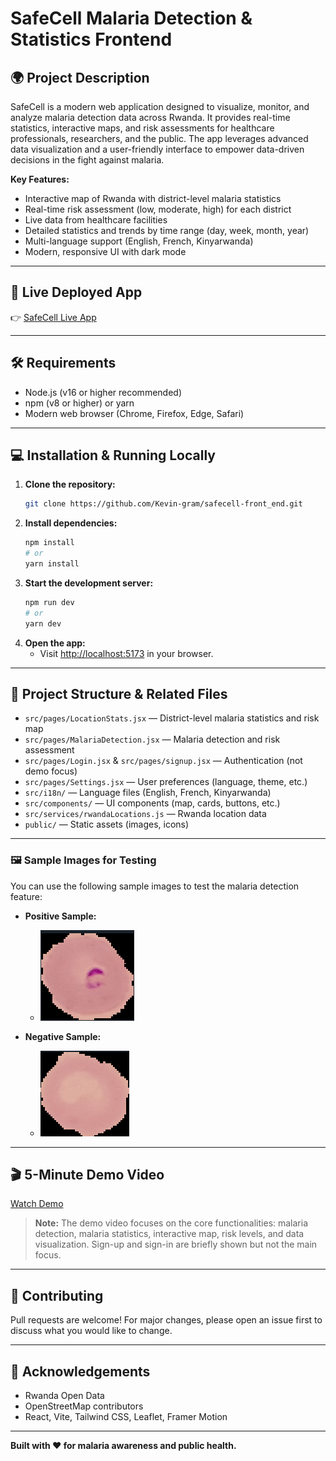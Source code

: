 # SafeCell Malaria Detection & Statistics Frontend

## 🌍 Project Description

SafeCell is a modern web application designed to visualize, monitor, and analyze malaria detection data across Rwanda. It provides real-time statistics, interactive maps, and risk assessments for healthcare professionals, researchers, and the public. The app leverages advanced data visualization and a user-friendly interface to empower data-driven decisions in the fight against malaria.

**Key Features:**
- Interactive map of Rwanda with district-level malaria statistics
- Real-time risk assessment (low, moderate, high) for each district
- Live data from healthcare facilities
- Detailed statistics and trends by time range (day, week, month, year)
- Multi-language support (English, French, Kinyarwanda)
- Modern, responsive UI with dark mode

---

## 🚀 Live Deployed App

👉 [SafeCell Live App](https://safecell.netlify.app/)

---

## 🛠️ Requirements

- Node.js (v16 or higher recommended)
- npm (v8 or higher) or yarn
- Modern web browser (Chrome, Firefox, Edge, Safari)

---

## 💻 Installation & Running Locally

1. **Clone the repository:**
   ```bash
   git clone https://github.com/Kevin-gram/safecell-front_end.git
   ```
2. **Install dependencies:**
   ```bash
   npm install
   # or
   yarn install
   ```
3. **Start the development server:**
   ```bash
   npm run dev
   # or
   yarn dev
   ```
4. **Open the app:**
   - Visit [http://localhost:5173](http://localhost:5173) in your browser.

---

## 📂 Project Structure & Related Files

- `src/pages/LocationStats.jsx` — District-level malaria statistics and risk map
- `src/pages/MalariaDetection.jsx` — Malaria detection and risk assessment
- `src/pages/Login.jsx` & `src/pages/signup.jsx` — Authentication (not demo focus)
- `src/pages/Settings.jsx` — User preferences (language, theme, etc.)
- `src/i18n/` — Language files (English, French, Kinyarwanda)
- `src/components/` — UI components (map, cards, buttons, etc.)
- `src/services/rwandaLocations.js` — Rwanda location data
- `public/` — Static assets (images, icons)

---

### 🖼️ Sample Images for Testing

You can use the following sample images to test the malaria detection feature:

- **Positive Sample:**
  - ![alt text](image.png)

- **Negative Sample:**
  - ![alt text](image-1.png)

---

## 🎬 5-Minute Demo Video

[Watch Demo](https://www.loom.com/share/ba94bb2950c24cccb1ee6e20343b25a2?sid=1c1ba3cf-6a54-44f0-b03d-c0834648e4c9)

> **Note:** The demo video focuses on the core functionalities: malaria detection, malaria statistics, interactive map, risk levels, and data visualization. Sign-up and sign-in are briefly shown but not the main focus.

---

## 🤝 Contributing

Pull requests are welcome! For major changes, please open an issue first to discuss what you would like to change.

---

## 🙏 Acknowledgements

- Rwanda Open Data
- OpenStreetMap contributors
- React, Vite, Tailwind CSS, Leaflet, Framer Motion

---

**Built with ❤️ for malaria awareness and public health.**
